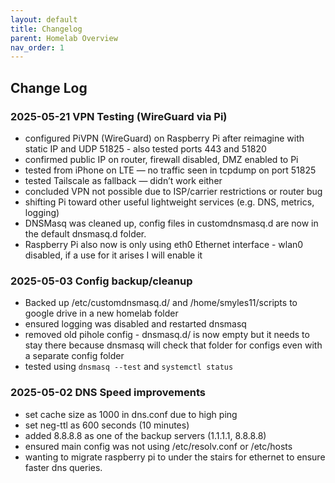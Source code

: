 ```yaml
---
layout: default
title: Changelog
parent: Homelab Overview
nav_order: 1
---
```


## Change Log

### 2025-05-21 VPN Testing (WireGuard via Pi)

- configured PiVPN (WireGuard) on Raspberry Pi after reimagine with static IP and UDP 51825 - also tested ports 443 and 51820 
- confirmed public IP on router, firewall disabled, DMZ enabled to Pi
- tested from iPhone on LTE — no traffic seen in tcpdump on port 51825
- tested Tailscale as fallback — didn’t work either
- concluded VPN not possible due to ISP/carrier restrictions or router bug
- shifting Pi toward other useful lightweight services (e.g. DNS, metrics, logging)
- DNSMasq was cleaned up, config files in customdnsmasq.d are now in the default dnsmasq.d folder.
- Raspberry Pi also now is only using eth0 Ethernet interface - wlan0 disabled, if a use for it arises I will enable it

### 2025-05-03 Config backup/cleanup
- Backed up /etc/customdnsmasq.d/ and /home/smyles11/scripts to google drive in a new homelab folder
- ensured logging was disabled and restarted dnsmasq
- removed old pihole config - dnsmasq.d/ is now empty but it needs to stay there because dnsmasq will check that folder for configs even with a separate config folder
- tested using `dnsmasq --test` and `systemctl status`

### 2025-05-02 DNS Speed improvements
- set cache size as 1000 in dns.conf due to high ping
- set neg-ttl as 600 seconds (10 minutes)
- added 8.8.8.8 as one of the backup servers (1.1.1.1, 8.8.8.8)
- ensured main config was not using /etc/resolv.conf or /etc/hosts
- wanting to migrate raspberry pi to under the stairs for ethernet to ensure faster dns queries.
